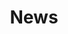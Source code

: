---
title: "News"
# page header background image
page_header_bg: "images/banner/banner1.jpg"
# meta description
description: "We have been doing all kinds of jobworks in a perfect way since 2011. We are excellent in all kinds of typing works including English, Gujarati Hindi and Sanskrit."
# save as draft
draft: false
---